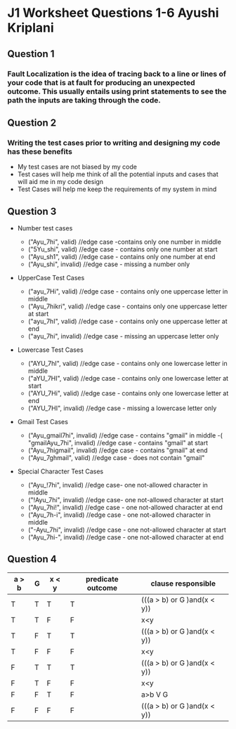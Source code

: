 # J1 Worksheet Questions 1-6 Ayushi Kriplani 
## Question 1 
### Fault Localization is the idea of **tracing back** to a line or lines of your code that is at fault for producing an unexpected outcome. This usually entails using **print statements** to see the path the inputs are taking through the code. 

## Question 2 
### Writing the test cases prior to writing and designing my code has these benefits 
- My test cases are not biased by my code
- Test cases will help me think of all the potential inputs and cases that will aid me in my code design 
- Test Cases will help me keep the requirements of my system in mind 

## Question 3 
- Number test cases 
    - ("Ayu_7hi", valid)  //edge case -contains only one number in middle
    - ("5Yu_shi", valid)  //edge case - contains only one number at start
    - ("Ayu_sh1", valid)  //edge case - contains only one number at end
    - ("Ayu_shi", invalid)  //edge case - missing a number only

- UpperCase Test Cases
    - ("ayu_7Hi", valid) //edge case - contains only one uppercase letter in middle
    - ("Ayu_7hikri", valid) //edge case - contains only one uppercase letter at start
    - ("ayu_7hI", valid) //edge case - contains only one uppercase letter at end
    - ("ayu_7hi", invalid) //edge case - missing an uppercase letter only

- Lowercase Test Cases 
    - ("AYU_7hI", valid) //edge case - contains only one lowercase letter in middle
    - ("aYU_7HI", valid) //edge case - contains only one lowercase letter at start
    - ("AYU_7Hi", valid) //edge case - contains only one lowercase letter at end
    - ("AYU_7HI", invalid) //edge case - missing a lowercase letter only

- Gmail Test Cases 
    - ("Ayu_gmail7hi", invalid)  //edge case - contains "gmail" in middle
    -( "gmailAyu_7hi", invalid)  //edge case - contains "gmail" at start
    - ("Ayu_7higmail", invalid)  //edge case - contains "gmail" at end
    - ("Ayu_7ghmail", valid)  //edge case - does not contain "gmail" 

- Special Character Test Cases
    - ("Ayu_!7hi", invalid) //edge case- one not-allowed character in middle 
    - ("!Ayu_7hi", invalid) //edge case- one not-allowed character at start
    - ("Ayu_7hi!", invalid) //edge case - one not-allowed character at end 
    - ("Ayu_7h-i", invalid) //edge case - one not-allowed character in middle 
    - ("-Ayu_7hi", invalid) //edge case - one not-allowed character at start
    - ("Ayu_7hi-", invalid) //edge case - one not-allowed character at end

## Question 4  
| a > b | G | x < y | predicate outcome |	clause responsible |
| ----  | - | ----- | ----------------- | -------------------- |
|T |T|T|T| (((a > b) or G )and(x < y))|
|T| T |   F   |         F         |        x<y|
|T | F |   T   |         T         |(((a > b) or G )and(x < y))|
|T| F |   F   |         F         |        x<y           |
| F| T | T | T|(((a > b) or G )and(x < y))|
|F| T | F |F|x<y|
|F| F | T |F|a>b V G|
|F| F | F |F|(((a > b) or G )and(x < y))|